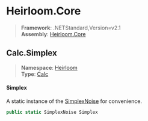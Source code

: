 # Heirloom.Core

> **Framework**: .NETStandard,Version=v2.1  
> **Assembly**: [Heirloom.Core][0]  

## Calc.Simplex

> **Namespace**: [Heirloom][0]  
> **Type**: [Calc][1]  

#### Simplex

A static instance of the [SimplexNoise][2] for convenience.

```cs
public static SimplexNoise Simplex
```

[0]: ../../../Heirloom.Core.md
[1]: ../Calc.md
[2]: ../SimplexNoise.md
